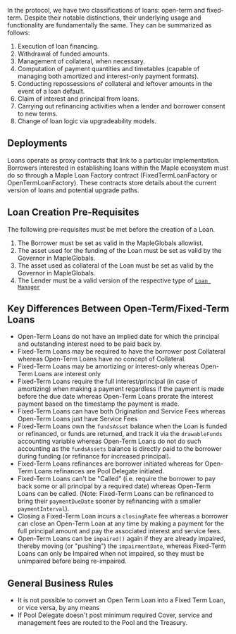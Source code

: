In the protocol, we have two classifications of loans: open-term and fixed-term. Despite their notable distinctions, their underlying usage and functionality are fundamentally the same. They can be summarized as follows:

1. Execution of loan financing.
2. Withdrawal of funded amounts.
3. Management of collateral, when necessary.
4. Computation of payment quantities and timetables (capable of managing both amortized and interest-only payment formats).
5. Conducting repossessions of collateral and leftover amounts in the event of a loan default.
6. Claim of interest and principal from loans.
7. Carrying out refinancing activities when a lender and borrower consent to new terms.
8. Change of loan logic via upgradeability models.

## Deployments
Loans operate as proxy contracts that link to a particular implementation. Borrowers interested in establishing loans within the Maple ecosystem must do so through a Maple Loan Factory contract (FixedTermLoanFactory or OpenTermLoanFactory). These contracts store details about the current version of loans and potential upgrade paths.

## Loan Creation Pre-Requisites

The following pre-requisites must be met before the creation of a Loan.

1. The Borrower must be set as valid in the MapleGlobals allowlist.
2. The asset used for the funding of the Loan must be set as valid by the Governor in MapleGlobals.
3. The asset used as collateral of the Loan must be set as valid by the Governor in MapleGlobals.
4. The Lender must be a valid version of the respective type of [`Loan Manager`](../../loan-managers)

## Key Differences Between Open-Term/Fixed-Term Loans
- Open-Term Loans do not have an implied date for which the principal and outstanding interest need to be paid back by.
- Fixed-Term Loans may be required to have the borrower post Collateral whereas Open-Term Loans have no concept of Collateral.
- Fixed-Term Loans may be amortizing or interest-only whereas Open-Term Loans are interest only
- Fixed-Term Loans require the full interest/principal (in case of amortizing) when making a payment regardless if the payment is made before the due date whereas Open-Term Loans prorate the interest payment based on the timestamp the payment is made.
- Fixed-Term Loans can have both Origination and Service Fees whereas Open-Term Loans just have Service Fees
- Fixed-Term Loans own the `fundsAsset` balance when the Loan is funded or refinanced, or funds are returned, and track it via the `drawableFunds` accounting variable whereas Open-Term Loans do not do such accounting as the `fundsAssets` balance is directly paid to the borrower during funding (or refinance for increased principal).
- Fixed-Term Loans refinances are borrower initiated whereas for Open-Term Loans refinances are Pool Delegate initiated.
- Fixed-Term Loans can't be "Called" (i.e. require the borrower to pay back some or all principal by a required date) whereas Open-Term Loans can be called. (Note: Fixed-Term Loans can be refinanced to bring their `paymentDueDate` sooner by refinancing with a smaller `paymentInterval`).
- Closing a Fixed-Term Loan incurs a `closingRate` fee whereas a borrower can close an Open-Term Loan at any time by making a payment for the full principal amount and pay the associated interest and service fees.
- Open-Term Loans can be `impaired()` again if they are already impaired, thereby moving (or "pushing") the `impairmentDate`, whereas Fixed-Term Loans can only be Impaired when not impaired, so they must be unimpaired before being re-impaired.

## General Business Rules
- It is not possible to convert an Open Term Loan into a Fixed Term Loan, or vice versa, by any means
- If Pool Delegate doesn't post minimum required Cover, service and management fees are routed to the Pool and the Treasury.
